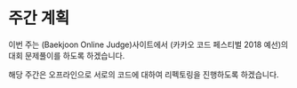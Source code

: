 # 주간 계획

이번 주는 (Baekjoon Online Judge)사이트에서 (카카오 코드 페스티벌 2018 예선)의 대회 문제풀이를 하도록 하겠습니다.

해당 주간은 오프라인으로 서로의 코드에 대하여 리펙토링을 진행하도록 하겠습니다.  
